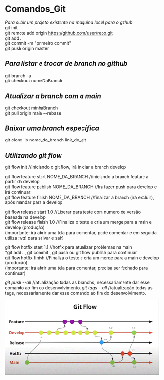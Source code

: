 # Comandos_Git

*Para subir um projeto existente na maquina local para o github* <br/>
git init <br/>
git remote add origin https://github.com/user/repo.git <br/>
git add . <br/>
git commit -m "primeiro commit" <br/>
git push origin master <br/>

## *Para listar e trocar de branch no github* <br/>
git branch -a <br/>
git checkout nomeDaBranch <br/>

## *Atualizar a branch com a main* <br/>
git checkout minhaBranch <br/>
git pull origin main --rebase <br/>

## *Baixar uma branch específica* <br/>
git clone -b nome_da_branch link_do_git

## *Utilizando git flow* <br/>
git flow init      //iniciando o git flow, irá iniciar a branch develop

git flow feature start NOME_DA_BRANCH    //iniciando a branch feature a partir da develop <br/>
git flow feature publish NOME_DA_BRANCH    //Irá fazer push para develop e irá continuar <br/>
git flow feature finish NOME_DA_BRANCH    //finalizar a branch (irá excluir), após mandar para a develop <br/>

git flow release start 1.0    //Liberar para teste com numero de versão baseada na develop <br/>
git flow release finish 1.0    //Finaliza o teste e cria um merge para a main e develop (produção) <br/>
(importante: irá abrir uma tela para comentar, pode comentar e em seguida utiliza :wq! para salvar e sair)<br/>

git flow hotfix start 1.1     //hotfix para atualizar problemas na main<br/>
*git add . , git commit , git push ou git flow publish para continuar<br/>
git flow hotfix finish    //Finaliza o teste e cria um merge para a main e develop (produção) <br/>
(importante: irá abrir uma tela para comentar, precisa ser fechado para continuar)<br/>

*git push --all*    //atualização todas as branchs, necessariamente dar esse comando ao fim do desenvolvimento.
*git tags --all*    //atualização todas as tags, necessariamente dar esse comando ao fim do desenvolvimento.




<img src="https://github.com/ElvisCostaOliveira/Comandos_Git/blob/main/image/git_flow.gif" width="620">


